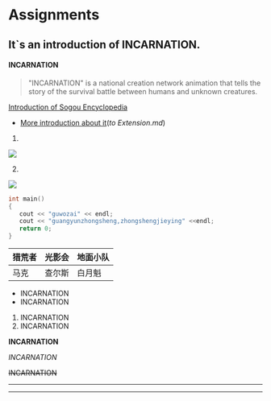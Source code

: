 # Assignments
## It`s an introduction of INCARNATION.
#### INCARNATION

>"INCARNATION" is a national creation network animation that tells the story of the survival battle between humans and unknown creatures.

[Introduction of Sogou Encyclopedia](https://baike.sogou.com/v182431143.htm?fromTitle=%E7%81%B5%E7%AC%BC)

* [More introduction about it](/Extension.md)(*to Extension.md*)

1.

![](https://github.com/SHY4159/Assignments/INCARNATION.jpeg)

2.

![](http://5b0988e595225.cdn.sohucs.com/images/20190925/d0546c5b0cf343e594ca9185039908f2.png)

 ```C
int main() 
{
    cout << "guwozai" << endl;
    cout << "guangyunzhongsheng,zhongshengjieying" <<endl;
    return 0;
}
 ```
 

| 猎荒者 | 光影会 | 地面小队 |  
|  ----  |  ----  |   ----  |
|  马克  | 查尔斯 |  白月魁  |


* INCARNATION
* INCARNATION

1. INCARNATION
2. INCARNATION

**INCARNATION**

*INCARNATION*

~~INCARNATION~~

------------------

------------------
